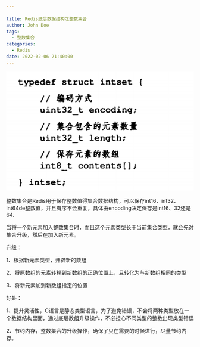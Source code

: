 ```yaml
---

title: Redis底层数据结构之整数集合
author: John Doe
tags:
  - 整数集合
categories:
  - Redis
date: 2022-02-06 21:40:00
---
```



 ![upload successful](../images/pasted-37.png)
 
 整数集合是Redis用于保存整数值得集合数据结构，可以保存int16、int32、int64de整数值，并且有序不会重复，具体由encoding决定保存是int16、32还是64.
 
 当将一个新元素加入整数集合时，而且这个元素类型长于当前集合类型，就会先对集合升级，然后在加入新元素。
 
 
 升级：
 
 1、根据新元素类型，开辟新的数组
 
 2、将原数组的元素转移到新数组的正确位置上，且转化为与新数组相同的类型
 
 3、将新元素加到新数组指定的位置
 
 好处：
 
 1、提升灵活性，C语言是静态类型语言，为了避免错误，不会将两种类型放在一个数据结构里面，通过底层数组升级操作，不必担心不同类型的整数出现类型错误
 
 2、节约内存，整数集合的升级操作，确保了只在需要的时候进行，尽量节约内存。